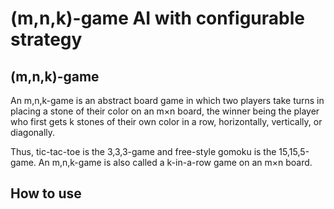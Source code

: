 # (m,n,k)-game AI with configurable strategy

## (m,n,k)-game
An m,n,k-game is an abstract board game in which two players take turns in placing a stone of their color on an m×n board, 
the winner being the player who first gets k stones of their own color in a row, horizontally, vertically, or diagonally.

Thus, tic-tac-toe is the 3,3,3-game and free-style gomoku is the 15,15,5-game. 
An m,n,k-game is also called a k-in-a-row game on an m×n board.

## How to use